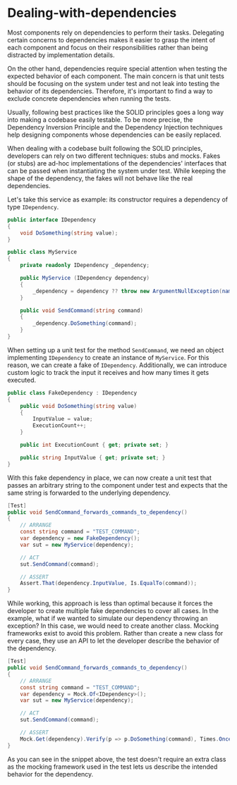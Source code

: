 # Dealing-with-dependencies

Most components rely on dependencies to perform their tasks. Delegating certain concerns to dependencies makes it easier to grasp the intent of each component and focus on their responsibilities rather than being distracted by implementation details.

On the other hand, dependencies require special attention when testing the expected behavior of each component. The main concern is that unit tests should be focusing on the system under test and not leak into testing the behavior of its dependencies. Therefore, it's important to find a way to exclude concrete dependencies when running the tests.

Usually, following best practices like the SOLID principles goes a long way into making a codebase easily testable. To be more precise, the Dependency Inversion Principle and the Dependency Injection techniques help designing components whose dependencies can be easily replaced.

When dealing with a codebase built following the SOLID principles, developers can rely on two different techniques: stubs and mocks. Fakes \(or stubs\) are ad-hoc implementations of the dependencies' interfaces that can be passed when instantiating the system under test. While keeping the shape of the dependency, the fakes will not behave like the real dependencies.

Let's take this service as example: its constructor requires a dependency of type `IDependency`.

```csharp
public interface IDependency
{
    void DoSomething(string value);
}

public class MyService
{ 
    private readonly IDependency _dependency;

    public MyService (IDependency dependency)
    {
        _dependency = dependency ?? throw new ArgumentNullException(nameof(dependency));
    }

    public void SendCommand(string command)
    {
        _dependency.DoSomething(command);
    }
}
```

When setting up a unit test for the method `SendCommand`, we need an object implementing `IDependency` to create an instance of `MyService`. For this reason, we can create a fake of `IDependency`. Additionally, we can introduce custom logic to track the input it receives and how many times it gets executed.

```csharp
public class FakeDependency : IDependency
{
    public void DoSomething(string value)
    {
        InputValue = value;
        ExecutionCount++;
    }

    public int ExecutionCount { get; private set; }

    public string InputValue { get; private set; }
}
```

With this fake dependency in place, we can now create a unit test that passes an arbitrary string to the component under test and expects that the same string is forwarded to the underlying dependency.

```csharp
[Test]
public void SendCommand_forwards_commands_to_dependency()
{
    // ARRANGE
    const string command = "TEST_COMMAND";
    var dependency = new FakeDependency();
    var sut = new MyService(dependency);

    // ACT
    sut.SendCommand(command);

    // ASSERT
    Assert.That(dependency.InputValue, Is.EqualTo(command));
}
```

While working, this approach is less than optimal because it forces the developer to create multiple fake dependencies to cover all cases. In the example, what if we wanted to simulate our dependency throwing an exception? In this case, we would need to create another class. Mocking frameworks exist to avoid this problem. Rather than create a new class for every case, they use an API to let the developer describe the behavior of the dependency.

```csharp
[Test]
public void SendCommand_forwards_commands_to_dependency()
{
    // ARRANGE
    const string command = "TEST_COMMAND";
    var dependency = Mock.Of<IDependency>();
    var sut = new MyService(dependency);

    // ACT
    sut.SendCommand(command);

    // ASSERT
    Mock.Get(dependency).Verify(p => p.DoSomething(command), Times.Once());
}
```

As you can see in the snippet above, the test doesn't require an extra class as the mocking framework used in the test lets us describe the intended behavior for the dependency.

